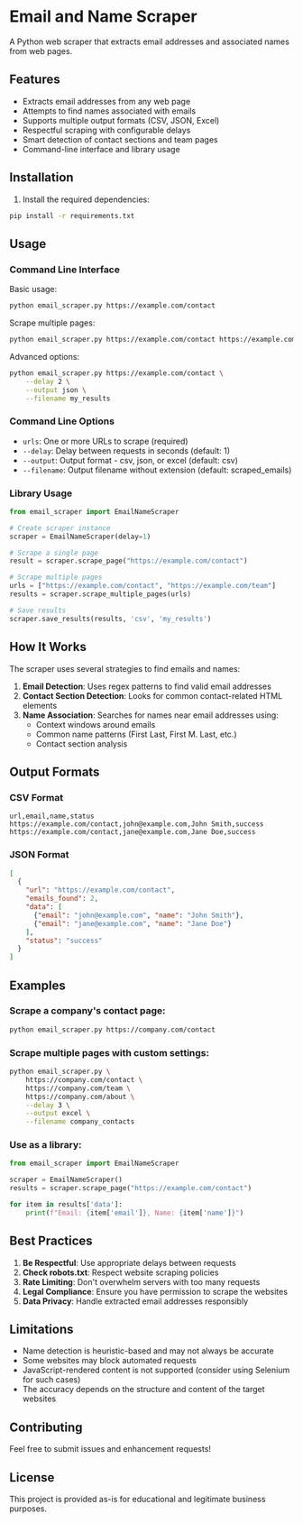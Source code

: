 # Email and Name Scraper

A Python web scraper that extracts email addresses and associated names from web pages.

## Features

- Extracts email addresses from any web page
- Attempts to find names associated with emails
- Supports multiple output formats (CSV, JSON, Excel)
- Respectful scraping with configurable delays
- Smart detection of contact sections and team pages
- Command-line interface and library usage

## Installation

1. Install the required dependencies:
```bash
pip install -r requirements.txt
```

## Usage

### Command Line Interface

Basic usage:
```bash
python email_scraper.py https://example.com/contact
```

Scrape multiple pages:
```bash
python email_scraper.py https://example.com/contact https://example.com/team https://example.com/about
```

Advanced options:
```bash
python email_scraper.py https://example.com/contact \
    --delay 2 \
    --output json \
    --filename my_results
```

### Command Line Options

- `urls`: One or more URLs to scrape (required)
- `--delay`: Delay between requests in seconds (default: 1)
- `--output`: Output format - csv, json, or excel (default: csv)
- `--filename`: Output filename without extension (default: scraped_emails)

### Library Usage

```python
from email_scraper import EmailNameScraper

# Create scraper instance
scraper = EmailNameScraper(delay=1)

# Scrape a single page
result = scraper.scrape_page("https://example.com/contact")

# Scrape multiple pages
urls = ["https://example.com/contact", "https://example.com/team"]
results = scraper.scrape_multiple_pages(urls)

# Save results
scraper.save_results(results, 'csv', 'my_results')
```

## How It Works

The scraper uses several strategies to find emails and names:

1. **Email Detection**: Uses regex patterns to find valid email addresses
2. **Contact Section Detection**: Looks for common contact-related HTML elements
3. **Name Association**: Searches for names near email addresses using:
   - Context windows around emails
   - Common name patterns (First Last, First M. Last, etc.)
   - Contact section analysis

## Output Formats

### CSV Format
```
url,email,name,status
https://example.com/contact,john@example.com,John Smith,success
https://example.com/contact,jane@example.com,Jane Doe,success
```

### JSON Format
```json
[
  {
    "url": "https://example.com/contact",
    "emails_found": 2,
    "data": [
      {"email": "john@example.com", "name": "John Smith"},
      {"email": "jane@example.com", "name": "Jane Doe"}
    ],
    "status": "success"
  }
]
```

## Examples

### Scrape a company's contact page:
```bash
python email_scraper.py https://company.com/contact
```

### Scrape multiple pages with custom settings:
```bash
python email_scraper.py \
    https://company.com/contact \
    https://company.com/team \
    https://company.com/about \
    --delay 3 \
    --output excel \
    --filename company_contacts
```

### Use as a library:
```python
from email_scraper import EmailNameScraper

scraper = EmailNameScraper()
results = scraper.scrape_page("https://example.com/contact")

for item in results['data']:
    print(f"Email: {item['email']}, Name: {item['name']}")
```

## Best Practices

1. **Be Respectful**: Use appropriate delays between requests
2. **Check robots.txt**: Respect website scraping policies
3. **Rate Limiting**: Don't overwhelm servers with too many requests
4. **Legal Compliance**: Ensure you have permission to scrape the websites
5. **Data Privacy**: Handle extracted email addresses responsibly

## Limitations

- Name detection is heuristic-based and may not always be accurate
- Some websites may block automated requests
- JavaScript-rendered content is not supported (consider using Selenium for such cases)
- The accuracy depends on the structure and content of the target websites

## Contributing

Feel free to submit issues and enhancement requests!

## License

This project is provided as-is for educational and legitimate business purposes.